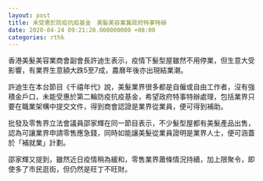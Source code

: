```yaml
---
layout: post
title: 未受惠於防疫抗疫基金　美髮美容業冀政府特事特辦
date: 2020-04-24 09:21:28.000000000 +08:00
categories: rthk
---
```


香港美髮美容業商會副會長許迪生表示，疫情下髮型屋雖然不用停業，但生意大受影響，有業界生意額大跌5至7成，農曆年後亦出現結業潮。

許迪生在本台節目《千禧年代》說，美髮業界很多都是自僱或自由工作者，沒有強積金戶口，未能受惠於第二輪防疫抗疫基金，希望政府特事特辦處理，包括業界只要在職業架構中提交文件，得到商會認證是業界從業員，便可得到補助。

批發及零售界立法會議員邵家輝在同一節目表示，不少髮型屋都有美髮產品出售，認為可讓業界申請零售應急錢，同時如能讓美髮從業員證明是業界人士，便可涵蓋於「補就業」計劃。

邵家輝又提到，雖然近日疫情稍為緩和，零售業界蕭條情況持續，加上限聚令，即使多了市民逛街，但仍然是旺丁不旺財。
